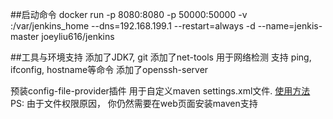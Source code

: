 ##启动命令
docker run -p 8080:8080 -p 50000:50000 -v <your dir to backup data>:/var/jenkins_home --dns=192.168.199.1 --restart=always -d --name=jenkis-master joeyliu616/jenkins

##工具与环境支持
添加了JDK7, git
添加了net-tools 用于网络检测 支持 ping, ifconfig, hostname等命令
添加了openssh-server

预装config-file-provider插件 用于自定义maven settings.xml文件. [使用方法](https://wiki.jenkins-ci.org/display/JENKINS/Config+File+Provider+Plugin)
PS: 由于文件权限原因， 你仍然需要在web页面安装maven支持
